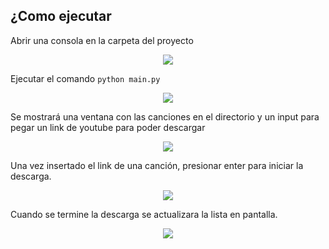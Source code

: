 <h2>¿Como ejecutar</h2>
<p>Abrir una consola en la carpeta del proyecto</p>
<p align="center">
  <image src="/src/AbrirConsola.png">
</p>
<p>Ejecutar el comando <code>python main.py</code></p>
<p align="center">
  <image src="/src/Ejecutar.png">
</p>
<p>Se mostrará una ventana con las canciones en el directorio y un input para pegar un link de youtube para poder descargar</p>
<p align="center">
  <image src="/src/Download.png">
</p>
<p>Una vez insertado el link de una canción, presionar enter para iniciar la descarga.</p>
<p align="center">
  <image src="/src/Descargando.png">
</p>
<p>Cuando se termine la descarga se actualizara la lista en pantalla.</p>
<p align="center">
  <image src="/src/Terminado.png">
</p>